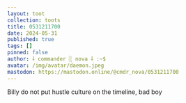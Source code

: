 ```yaml
---
layout: toot
collection: toots
title: 0531211700
date: 2024-05-31
published: true
tags: []
pinned: false
author: ⸸ commander ░ nova ⸸ :~$
avatar: /img/avatar/daemon.jpeg
mastodon: https://mastodon.online/@cmdr_nova/0531211700
---
```


Billy do not put hustle culture on the timeline, bad boy
